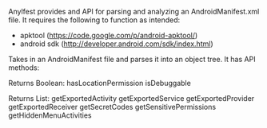 Anylfest provides and API for parsing and analyzing an AndroidManifest.xml file. It requires the following to function as intended:
 - apktool (https://code.google.com/p/android-apktool/)
 - android sdk (http://developer.android.com/sdk/index.html)

Takes in an AndroidManifest file and parses it into an object tree. It has API methods:

  Returns Boolean:
    hasLocationPermission
    isDebuggable

  Returns List:
    getExportedActivity
    getExportedService
    getExportedProvider
    getExportedReceiver
    getSecretCodes
    getSensitivePermissions
    getHiddenMenuActivities